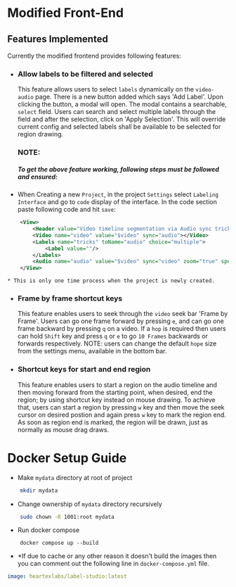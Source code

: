 # Modified Front-End

## Features Implemented

Currently the modified frontend provides following features:

-  ### Allow labels to be filtered and selected

	This feature allows users to select `labels` dynamically on the `video-audio` page. There is a new button added which says 'Add Label'. Upon clicking the button, a modal will open. The modal contains a searchable, `select` field. Users can search and select multiple labels through the field and after the selection, click on 'Apply Selection'. This will override current config and selected labels shall be available to be selected for region drawing.

	### NOTE: 
	##### To get the above feature working, following steps must be followed and ensured:

*	When Creating a new `Project`, in the project `Settings` select `Labeling Interface` and go to `code` display of the interface. In the code section paste following code and hit `save`:

```xml
	<View>
		<Header value="Video timeline segmentation via Audio sync trick"/>
		<Video name="video" value="$video" sync="audio"></Video>
		<Labels name="tricks" toName="audio" choice="multiple">
			<Label value=""/>
		</Labels>
		<Audio name="audio" value="$video" sync="video" zoom="true" speed="true" volume="true"/>
	</View>
```
	* This is only one time process when the project is newly created.

-  ### Frame by frame shortcut keys

	This feature enables users to seek through the `video` seek bar 'Frame by Frame'. Users can go one frame forward by pressing `e`, and can go one frame backward by pressing `q` on a video. If a `hop` is required then users can hold `Shift` key and press `q` or `e` to go `10 Frames` backwards or forwards respectively. NOTE: users can change the default `hope` size from the settings menu, available in the bottom bar.

-  ### Shortcut keys for start and end region

	This feature enables users to start a region on the audio timeline and then moving forward from the starting point, when desired, end the region; by using shortcut key instead on mouse drawing. To achieve that, users can start a region by pressing `w` key and then move the seek cursor on desired postion and again press `w` key to mark the region end. As soon as region end is marked, the region will be drawn, just as normally as mouse drag draws.


# Docker Setup Guide

- Make `mydata` directory at root of project  
```sh
	mkdir mydata
```
- Change ownership of `mydata` directory recursively  
```sh
	sudo chown -R 1001:root mydata
```
- Run docker compose  
```
	docker compose up --build
```
-  *If due to cache or any other reason it doesn't build the images then you can comment out the following line in `docker-compose.yml` file.
```yml
image: heartexlabs/label-studio:latest
 ```
 
